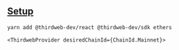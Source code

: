 ## [Setup](https://portal.thirdweb.com/react)

```sh
yarn add @thirdweb-dev/react @thirdweb-dev/sdk ethers
```

```tsx
<ThirdwebProvider desiredChainId={ChainId.Mainnet}>
```

